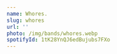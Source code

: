 ```yaml
---
name: Whores.
slug: whores
url: ''
photo: /img/bands/whores.webp
spotifyId: 1tK28YnQJ6edBujubs7FXo
---
```

